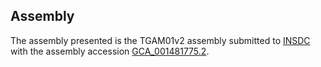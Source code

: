 

Assembly
--------

The assembly presented is the TGAM01v2 assembly submitted to
[INSDC](http://www.insdc.org) with the assembly accession
[GCA\_001481775.2](http://www.ebi.ac.uk/ena/data/view/GCA_001481775.2).
